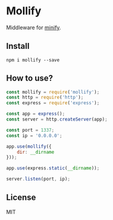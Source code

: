 # Mollify

Middleware for [minify](http://coderaiser.github.io/minify "Minify").

## Install

```
npm i mollify --save
```
## How to use?

```js
const mollify = require('mollify');
const http = require('http');
const express = require('express');

const app = express();
const server = http.createServer(app);

const port = 1337;
const ip = '0.0.0.0';

app.use(mollify({
    dir: __dirname
}));

app.use(express.static(__dirname));

server.listen(port, ip);
```

## License

MIT

